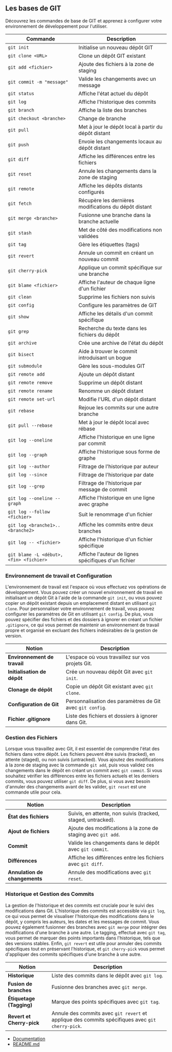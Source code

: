 ## Les bases de GIT

Découvrez les commandes de base de GIT et apprenez à configurer votre environnement de développement pour l'utiliser.

| Commande                 | Description                                  |
|-------------------------|----------------------------------------------|
| `git init`              | Initialise un nouveau dépôt GIT            |
| `git clone <URL>`       | Clone un dépôt GIT existant                |
| `git add <fichier>`     | Ajoute des fichiers à la zone de staging   |
| `git commit -m "message"` | Valide les changements avec un message    |
| `git status`            | Affiche l'état actuel du dépôt              |
| `git log`               | Affiche l'historique des commits            |
| `git branch`            | Affiche la liste des branches              |
| `git checkout <branche>` | Change de branche                        |
| `git pull`              | Met à jour le dépôt local à partir du dépôt distant |
| `git push`              | Envoie les changements locaux au dépôt distant |
| `git diff`              | Affiche les différences entre les fichiers |
| `git reset`             | Annule les changements dans la zone de staging |
| `git remote`            | Affiche les dépôts distants configurés      |
| `git fetch`             | Récupère les dernières modifications du dépôt distant |
| `git merge <branche>`   | Fusionne une branche dans la branche actuelle |
| `git stash`             | Met de côté des modifications non validées |
| `git tag`               | Gère les étiquettes (tags)                  |
| `git revert`            | Annule un commit en créant un nouveau commit |
| `git cherry-pick`       | Applique un commit spécifique sur une branche |
| `git blame <fichier>`   | Affiche l'auteur de chaque ligne d'un fichier |
| `git clean`             | Supprime les fichiers non suivis            |
| `git config`            | Configure les paramètres de GIT            |
| `git show`              | Affiche les détails d'un commit spécifique |
| `git grep`              | Recherche du texte dans les fichiers du dépôt |
| `git archive`           | Crée une archive de l'état du dépôt         |
| `git bisect`            | Aide à trouver le commit introduisant un bogue |
| `git submodule`         | Gère les sous-modules GIT                   |
| `git remote add`        | Ajoute un dépôt distant                     |
| `git remote remove`     | Supprime un dépôt distant                   |
| `git remote rename`     | Renomme un dépôt distant                    |
| `git remote set-url`    | Modifie l'URL d'un dépôt distant             |
| `git rebase`            | Rejoue les commits sur une autre branche    |
| `git pull --rebase`     | Met à jour le dépôt local avec rébase       |
| `git log --oneline`     | Affiche l'historique en une ligne par commit |
| `git log --graph`       | Affiche l'historique sous forme de graphe   |
| `git log --author`      | Filtrage de l'historique par auteur         |
| `git log --since`       | Filtrage de l'historique par date           |
| `git log --grep`        | Filtrage de l'historique par message de commit |
| `git log --oneline --graph` | Affiche l'historique en une ligne avec graphe |
| `git log --follow <fichier>` | Suit le renommage d'un fichier          |
| `git log <branche1>..<branche2>` | Affiche les commits entre deux branches |
| `git log -- <fichier>` | Affiche l'historique d'un fichier spécifique |
| `git blame -L <début>,<fin> <fichier>` | Affiche l'auteur de lignes spécifiques d'un fichier |


### Environnement de travail et Configuration

L'environnement de travail est l'espace où vous effectuez vos opérations de développement. Vous pouvez créer un nouvel environnement de travail en initialisant un dépôt Git à l'aide de la commande `git init`, ou vous pouvez copier un dépôt existant depuis un emplacement distant en utilisant `git clone`. Pour personnaliser votre environnement de travail, vous pouvez configurer les paramètres de Git en utilisant `git config`. De plus, vous pouvez spécifier des fichiers et des dossiers à ignorer en créant un fichier `.gitignore`, ce qui vous permet de maintenir un environnement de travail propre et organisé en excluant des fichiers indésirables de la gestion de version.

| Notion                      | Description                                       |
|-----------------------------|---------------------------------------------------|
| **Environnement de travail** | L'espace où vous travaillez sur vos projets Git. |
| **Initialisation de dépôt** | Crée un nouveau dépôt Git avec `git init`.       |
| **Clonage de dépôt**        | Copie un dépôt Git existant avec `git clone`.    |
| **Configuration de Git**    | Personnalisation des paramètres de Git avec `git config`. |
| **Fichier .gitignore**      | Liste des fichiers et dossiers à ignorer dans Git. |

### Gestion des Fichiers

Lorsque vous travaillez avec Git, il est essentiel de comprendre l'état des fichiers dans votre dépôt. Les fichiers peuvent être suivis (tracked), en attente (staged), ou non suivis (untracked). Vous ajoutez des modifications à la zone de staging avec la commande `git add`, puis vous validez ces changements dans le dépôt en créant un commit avec `git commit`. Si vous souhaitez vérifier les différences entre les fichiers actuels et les derniers commits, vous pouvez utiliser `git diff`. De plus, si vous avez besoin d'annuler des changements avant de les valider, `git reset` est une commande utile pour cela.

| Notion               | Description                                            |
|----------------------|--------------------------------------------------------|
| **État des fichiers** | Suivis, en attente, non suivis (tracked, staged, untracked). |
| **Ajout de fichiers** | Ajoute des modifications à la zone de staging avec `git add`. |
| **Commit**           | Valide les changements dans le dépôt avec `git commit`. |
| **Différences**      | Affiche les différences entre les fichiers avec `git diff`. |
| **Annulation de changements** | Annule des modifications avec `git reset`. |

### Historique et Gestion des Commits

La gestion de l'historique et des commits est cruciale pour le suivi des modifications dans Git. L'historique des commits est accessible via `git log`, ce qui vous permet de visualiser l'historique des modifications dans le dépôt, y compris les auteurs, les dates et les messages de commit. Vous pouvez également fusionner des branches avec `git merge` pour intégrer des modifications d'une branche à une autre. Le tagging, effectué avec `git tag`, vous permet de marquer des points importants dans l'historique, tels que des versions stables. Enfin, `git revert` est utile pour annuler des commits spécifiques tout en préservant l'historique, et `git cherry-pick` vous permet d'appliquer des commits spécifiques d'une branche à une autre.

| Notion              | Description                                          |
|---------------------|------------------------------------------------------|
| **Historique**      | Liste des commits dans le dépôt avec `git log`.     |
| **Fusion de branches** | Fusionne des branches avec `git merge`.          |
| **Étiquetage (Tagging)** | Marque des points spécifiques avec `git tag`.    |
| **Revert et Cherry-pick** | Annule des commits avec `git revert` et applique des commits spécifiques avec `git cherry-pick`. |
  
- [Documentation](https://git-scm.com/docs)
- [README.md](README.md)
